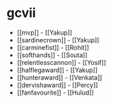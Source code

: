 # gcvii

* [[mvp]] - [[Yakup]]
* [[sardinecrown]] - [[Yakup]]
* [[carminefist]] - [[Rohit]]
* [[softhands]] - [[Souta]]
* [[relentlesscannon]] - [[Yosif]]
* [[halflegaward]] - [[Yakup]]
* [[hunteraward]] - [[Venkata]]
* [[dervishaward]] - [[Percy]]
* [[fanfavourite]] - [[Hulud]]